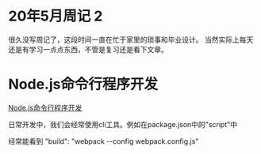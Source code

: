 # 20年5月周记 2

很久没写周记了，这段时间一直在忙于家里的琐事和毕业设计。
当然实际上每天还是有学习一点点东西，不管是复习还是看下文章。

# Node.js命令行程序开发

[Node.js命令行程序开发](https://www.ruanyifeng.com/blog/2015/05/command-line-with-node.html)

日常开发中，我们会经常使用cli工具。例如在package.json中的"script"中

经常能看到 "build": "webpack --config webpack.config.js" 